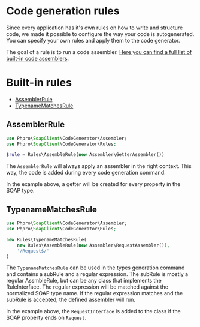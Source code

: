 # Code generation rules

Since every application has it's own rules on how to write and structure code,
we made it possible to configure the way your code is autogenerated.
You can specify your own rules and apply them to the code generator.

The goal of a rule is to run a code assembler.
[Here you can find a full list of built-in code assemblers](assemblers#built-in-assemblers).

 
# Built-in rules

- [AssemblerRule](#AssemblerRule)
- [TypenameMatchesRule](#TypenameMatchesRule)

## AssemblerRule

```php
use Phpro\SoapClient\CodeGenerator\Assembler;
use Phpro\SoapClient\CodeGenerator\Rules;

$rule = Rules\AssembleRule(new Assembler\GetterAssembler())
```

The `AssemblerRule` will always apply an assembler in the right context. 
This way, the code is added during every code generation command.

In the example above, a getter will be created for every property in the SOAP type.


## TypenameMatchesRule

```php
use Phpro\SoapClient\CodeGenerator\Assembler;
use Phpro\SoapClient\CodeGenerator\Rules;

new Rules\TypenameMatchesRule(
    new Rules\AssembleRule(new Assembler\RequestAssembler()),
    '/Request$/'
)
```

The `TypenameMatchesRule` can be used in the types generation command and contains a subRule and a regular expression.
The subRule is mostly a regular AssmbleRule, but can be any class that implements the RuleInterface.
The regular expression will be matched against the normalized SOAP type name. 
If the regular expression matches and the subRule is accepted, the defined assembler will run.
 
In the example above, the `RequestInterface` is added to the class if the SOAP property ends on `Request`.
